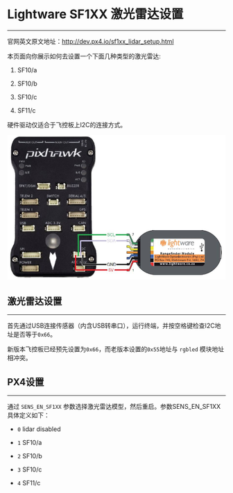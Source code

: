 # Lightware SF1XX 激光雷达设置
----------------------------------------------------

官网英文原文地址：http://dev.px4.io/sf1xx_lidar_setup.html

本页面向你展示如何去设置一个下面几种类型的激光雷达:

 1. SF10/a

 2. SF10/b

 3. SF10/c

 4. SF11/c

硬件驱动仅适合于飞控板上I2C的连接方式。



![sf](../pictures/hardware/sf1xx_i2c.jpg)

## 激光雷达设置
--------------------------------------------------------



首先通过USB连接传感器（内含USB转串口），运行终端，并按空格键检查I2C地址是否等于`0x66`。

新版本飞控板已经预先设置为`0x66`，而老版本设置的`0x55`地址与 `rgbled` 模块地址相冲突。



##  PX4设置
--------------------------------------------------------

通过 `SENS_EN_SF1XX` 参数选择激光雷达模型，然后重启。参数SENS_EN_SF1XX具体定义如下：

* `0` lidar disabled

* `1` SF10/a

* `2` SF10/b

* `3` SF10/c

* `4` SF11/c

